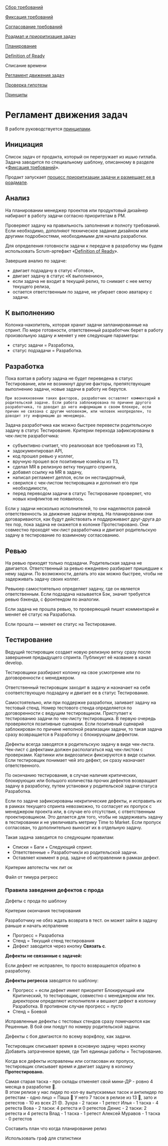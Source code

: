 
[Сбор требований](collecting.md)

[Фиксация требований](requirements.md)

[Согласование требований](agreed.md)

[Роадмап и приоритизация задач](roadmap.md)

[Планирование](planning.md)

[Definition of Ready](dor.md)

Списание времени

[Регламент движения задач]()

[Проверка гипотезы]()

[Принципы](principles.md)


# Регламент движения задач
В работе руководствуется [принципами](principles.md).

## Инициация
Список задач от продакта, который он перегружает из ишью гитлаба. Задача заводится по специальному шаблону, описанному в разделе «[Фиксация требований](requirements.md)».

Продакт запускает [процесс приоритизации задачи и размещает ее в роадмапе](roadmap.md).

## Анализ
На планировании менеджер проектов или продуктовый дизайнер набирают в работу задачи согласно приоритетам в РМ.

Проверяют задачу на правильность заполнения и полноту требований. Если необходимо, дополняют техническое задание дизайном или другими подробностями, необходимыми для начала разработки. 

Для определения готовности задачи к передаче в разработку мы будем использовать Scrum-артефакт «[Definition of Ready](dor.md)».

Завершив анализ по задаче:
- двигает подзадачу в статус «Готово», 
- двигает задачу в статус «К выполнению»,
- если задача не входит в текущий релиз, то снимает с нее метку текущего релиза,
- остается ответственным по задаче, не убирает свою аватарку с задачи. 

## К выполнению
Колонка-накопитель, которая хранит задачи запланированные на спринт. По мере готовности, ответственный разработчик берет в работу произвольную задачу и меняет у нее следующие параметры:
- статус задачи = Разработка,
- статус подзадачи = Разработка.

## Разработка

Пока взятая в работу задача не будет переведена в статус Тестирование, или не возникнут другие факторы, препятствующие выполнению задачи, новые задачи в работу не берутся.

    При возникновении таких факторов, разработчик оставляет комментарий в родительской задаче. Если работа заблокирована по причине другого разработчика, то доводит до него информацию о своем блокере, если причин не связана с другим человеком, или человек неопределен, то доводит эту информацию до менеджера.

Задача разработчика как можно быстрее перевести родительскую задачу в статус Тестирование. Критерии перехода зафиксированы в чек-листе разработчика:
- субъективно считает, что реализовал все требования из ТЗ,
- задокументировал API,
- код прошел ревью у коллег,
- вручную прошел все позитивные юзкейсы из ТЗ,
- сделал MR в релизную ветку текущего спринта,
- добавил ссылку на MR в задачу,
- написал регламент деплоя, если он нестандартный,
- сверился с чек-листом тестировщика и дополнил его при необходимости,
- перед переводом задачи в статус Тестирование проверяет, что новых конфликтов не появилось.

Если у задачи несколько исполнителей, то они наделяются равной ответственность за движение задачи вперед. На планировании они договариваются, как будут действовать и поддерживают друг-друга до тех пор, пока задача не окажется в колонке Протестировано. Они совместно проходят чек-лист разработчика и двигают родительскую задачу в тестирование по взаимному согласованию.

## Ревью

На ревью приходят только подзадачи. Родительская задача не двигается. Ответственный за ревью ежедневно разбирает пришедшие к нему задачи. По возможности, делать это как можно быстрее, чтобы не задерживать задачу своих коллег.

Ревьюер самостоятельно определяет задачу, где он является ответственным. Если подзадача называется Бэк, значит требуется ревью бэкенда, с фронтендом по аналогии.

Если задача не прошла ревью, то проверяющий пишет комментарий и меняет её статус на Разработка.

Если прошла — меняет ее статус на Тестирование.

## Тестирование

Ведущий тестировщик создает новую релизную ветку сразу после завершения предыдущего спринта. Публикует её название в канал develop.

Тестировщики разбирают колонку на свое усмотрение или по договоренности с менеджером. 

Ответственный тестировщик заходит в задачу и назначает на себя соответствующую подзадачу и двигает ее в статус Тестирование.

Самостоятельно, или при поддержке разработки, заливает задачу на тестовый стенд. Номер тестового стенда определяется по договоренности с ведущим тестировщиком. Приступает к тестированию задачи по чек-листу тестировщика. В первую очередь проверяются позитивные сценарии. Если позитивный сценарий заблокирован по причине неполной реализации задачи, то такая задача сразу возвращается в Разработку с блокирующим дефектом.

Дефекты всегда заводятся в родительскую задачу в виде чек-листа. Чек-лист с дефектами должен располагаться над чек-листом с проверками. Картинки или видеозаписи фиксируются в виде ссылки. Если тестировщик понимает чей это дефект, он сразу назначает ответственного.

По окончанию тестирования, в случае наличия критических, блокирующих или большого количества прочих дефектов возвращает задачу в разработку, путем установки у родительской задачи статуса Разработка.

Если по задаче зафиксированы некритические дефекты, и исправить их в рамках текущего спринта невозможно, то согласует их пропуск с менеджером проекта или, в случае его отсутствия, с ответственным проектировщиком. Это делается для того, чтобы не задерживать задачу в тестировании и не увеличивать метрику Time to Market. Если пропуск согласован, то дополнительно выносит их в отдельную задачу.

Такая задача заводится по следующим правилам:
- Списки = Баги + Следующий спринт.
- Ответственные = Разработчик/и из родительской задачи.
- Оставляет коммент в род. задаче об исправлении в рамках  дефект.

Критерии 
автотесты 
чек лит ок 


Файл от тимура
регресс

### **Правила заведения дефектов с прода**
Дефеты с прода по шаблону


Критерии окончания тестирования 

Разработчику не обяз ждать возврата в тест. он может зайти в задачу раньше и начать испраление 

- Прогресс = Разработка
- Стенд = Текущий стенд тестирования
- Дефект заводится через кнопку **Связать с**.

**Дефекты не связанные с задачей:**

Если дефект не исправлен, то просто возвращается обратно в разработку.

**Дефекты регресса** заводятся по шаблону:

- Прогресс = если дефект имеет приоритет Блокирующий или Критический, то тестировщик, совместно с менеджером или тех. директором определяют исполнителя и вешают дефект в колонку Разработка. В противном случае прогресс = пусто
- Стенд = Боевой

Исправленные дефекты с тестовых стендов сразу помечаются как Решенные. В бой они поедут по номеру родительской задачи.

Дефекты с боя двигаются по всему воркфлоу, как задачи.

Тестировщик списывает время в основную задачу через кнопку Добавить затраченное время, где Тип единицы работы = Тестирование.

Когда все дефекты исправлены или согласован их пропуск, тестировщик списывает время и двигает задачу в колонку **Протестировано.**


Самая старая таска - про склады отменяет свой мини-ДР - ровно 4 месяца в разработке :tada:.  
В этом релизе у нас лидер по кол-ву выпускаемых тасок и антилидер по ретестам - одно лицо = Паша :slightly_smiling_face:  У него 7 тасок в релизе из 13 :muscle:, зато и ретестов - 10 из всех 21 :disappointed:. 
Зухра - 2 таски - 1 ретест
Илья - 1 таска - 4 ретеста
Вова - 2 таски: 4 ретеста и 0 ретестов
Денис - 2 таски: 2 ретеста и 4 ретеста
Влад - 1 таска - 1 ретест
Алексей Муравов - 1 таска - 0 ретестов


Составить план что когда 
планирование 
релиз



Использовать граф для статистики 